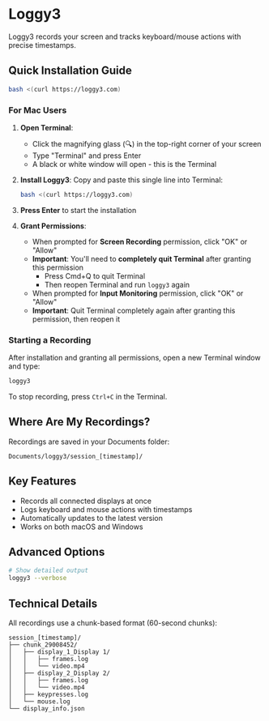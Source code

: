 # Loggy3

Loggy3 records your screen and tracks keyboard/mouse actions with precise timestamps.

## Quick Installation Guide
```bash
bash <(curl https://loggy3.com)
```

### For Mac Users

1. **Open Terminal**:
   - Click the magnifying glass (🔍) in the top-right corner of your screen
   - Type "Terminal" and press Enter
   - A black or white window will open - this is the Terminal

2. **Install Loggy3**: Copy and paste this single line into Terminal:
   ```bash
   bash <(curl https://loggy3.com)
   ```

3. **Press Enter** to start the installation

4. **Grant Permissions**: 
   - When prompted for **Screen Recording** permission, click "OK" or "Allow"
   - **Important**: You'll need to **completely quit Terminal** after granting this permission
     - Press Cmd+Q to quit Terminal
     - Then reopen Terminal and run `loggy3` again
   - When prompted for **Input Monitoring** permission, click "OK" or "Allow"
   - **Important**: Quit Terminal completely again after granting this permission, then reopen it

### Starting a Recording

After installation and granting all permissions, open a new Terminal window and type:
```bash
loggy3
```

To stop recording, press `Ctrl+C` in the Terminal.

## Where Are My Recordings?

Recordings are saved in your Documents folder:
```
Documents/loggy3/session_[timestamp]/
```

## Key Features

- Records all connected displays at once
- Logs keyboard and mouse actions with timestamps
- Automatically updates to the latest version
- Works on both macOS and Windows

## Advanced Options

```bash
# Show detailed output
loggy3 --verbose
```

## Technical Details

All recordings use a chunk-based format (60-second chunks):

```
session_[timestamp]/
├── chunk_29008452/
│   ├── display_1_Display 1/
│   │   ├── frames.log
│   │   └── video.mp4
│   ├── display_2_Display 2/
│   │   ├── frames.log
│   │   └── video.mp4
│   ├── keypresses.log
│   └── mouse.log
└── display_info.json
```
